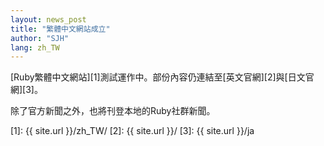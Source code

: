 ```yaml
---
layout: news_post
title: "繁體中文網站成立"
author: "SJH"
lang: zh_TW
---
```


[Ruby繁體中文網站][1]測試運作中。部份內容仍連結至[英文官網][2]與[日文官網][3]。

除了官方新聞之外，也將刊登本地的Ruby社群新聞。



[1]: {{ site.url }}/zh_TW/
[2]: {{ site.url }}/
[3]: {{ site.url }}/ja
